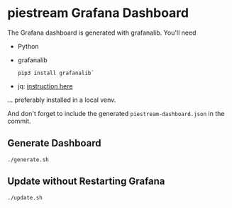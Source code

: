 # piestream Grafana Dashboard

The Grafana dashboard is generated with grafanalib. You'll need 

- Python
- grafanalib

  ```
  pip3 install grafanalib`
  ```

- jq: [instruction here](https://stedolan.github.io/jq/download/)

... preferably installed in a local venv.

And don't forget to include the generated `piestream-dashboard.json` in the commit.

## Generate Dashboard

```
./generate.sh
```

## Update without Restarting Grafana

```
./update.sh
```
